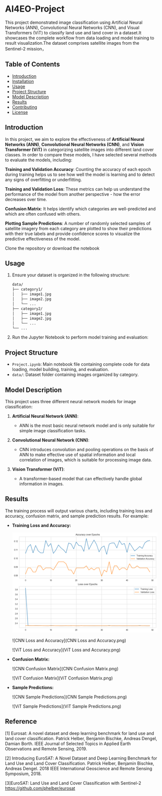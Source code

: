 # AI4EO-Project

This project demonstrated image classification using Artificial Neural Networks (ANN), Convolutional Neural Networks (CNN), and Visual Transformers (ViT) to classify land use and land cover in a dataset.It showcases the complete workflow from data loading and model training to result visualization.The dataset comprises satellite images from the Sentinel-2 mission，

## Table of Contents
- [Introduction](#introduction)
- [Installation](#installation)
- [Usage](#usage)
- [Project Structure](#project-structure)
- [Model Description](#model-description)
- [Results](#results)
- [Contributing](#contributing)
- [License](#license)

## Introduction

In this project, we aim to explore the effectiveness of **Artificial Neural Networks (ANN)**, **Convolutional Neural Networks (CNN)**, and **Vision Transformer (ViT)** in categorizing satellite images into different land cover classes. In order to compare these models, I have selected several methods to evaluate the models, including:

**Training and Validation Accuracy**: Counting the accuracy of each epoch during training helps us to see how well the model is learning and to detect any signs of overfitting or underfitting.

**Training and Validation Loss**: These metrics can help us understand the performance of the model from another perspective - how the error decreases over time.

**Confusion Matrix**: It helps identify which categories are well-predicted and which are often confused with others.

**Plotting Sample Predictions**: A number of randomly selected samples of satellite imagery from each category are plotted to show their predictions with their true labels and provide confidence scores to visualize the predictive effectiveness of the model.


Clone the repository or download the notebook


## Usage

1. Ensure your dataset is organized in the following structure:
    ```
    data/
    ├── category1/
    │   ├── image1.jpg
    │   ├── image2.jpg
    │   └── ...
    ├── category2/
    │   ├── image1.jpg
    │   ├── image2.jpg
    │   └── ...
    └── ...
    ```

2. Run the Jupyter Notebook to perform model training and evaluation:


## Project Structure

- `Project.ipynb`: Main notebook file containing complete code for data loading, model building, training, and evaluation.
- `data/`: Dataset folder containing images organized by category.

## Model Description

This project uses three different neural network models for image classification:

1. **Artificial Neural Network (ANN)**:
    - ANN is the most basic neural network model and is only suitable for simple image classification tasks.

2. **Convolutional Neural Network (CNN)**:
    - CNN introduces convolution and pooling operations on the basis of ANN to make effective use of spatial information and local correlation of images, which is suitable for processing image data.

3. **Vision Transformer (ViT)**:
    - A transformer-based model that can effectively handle global information in images.

## Results

The training process will output various charts, including training loss and accuracy, confusion matrix, and sample prediction results. For example:

- **Training Loss and Accuracy:**

  ![ANN Loss and Accuracy](ANN_Loss_and_Accuracy.png)

  ![CNN Loss and Accuracy](CNN Loss and Accuracy.png)

  ![ViT Loss and Accuracy](ViT Loss and Accuracy.png)
- **Confusion Matrix:**

  ![CNN Confusion Matrix](CNN Confusion Matrix.png)

  ![ViT Confusion Matrix](ViT Confusion Matrix.png)

- **Sample Predictions:**

  ![CNN Sample Predictions](CNN Sample Predictions.png)

  ![ViT Sample Predictions](ViT Sample Predictions.png)

## Reference

[1] Eurosat: A novel dataset and deep learning benchmark for land use and land cover classification. Patrick Helber, Benjamin Bischke, Andreas Dengel, Damian Borth. IEEE Journal of Selected Topics in Applied Earth Observations and Remote Sensing, 2019.

[2] Introducing EuroSAT: A Novel Dataset and Deep Learning Benchmark for Land Use and Land Cover Classification. Patrick Helber, Benjamin Bischke, Andreas Dengel. 2018 IEEE International Geoscience and Remote Sensing Symposium, 2018.

[3]EuroSAT: Land Use and Land Cover Classification with Sentinel-2 https://github.com/phelber/eurosat

